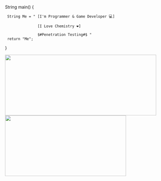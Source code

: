 String main()                                                                                         {

     String Me = " [I'm Programmer & Game Developer 💻] 
     
                   [I Love Chemistry ❤] 
                   
                   $#Penetration Testing#$ "
     return "Me";
  
}


<a href="https://github.com/anuraghazra/github-readme-stats">
  <img height=200 width=500 src="https://github-readme-stats.vercel.app/api?username=MrR4di0k4l&show_icons=true&rank_icon=github" />
</a>
<a href="https://github.com/anuraghazra/convoychat">
  <img height=200 width=400 src="https://github-readme-stats.vercel.app/api/top-langs?username=MrR4di0k4l&layout=compact&langs_count=8&card_width=310" />
</a>



